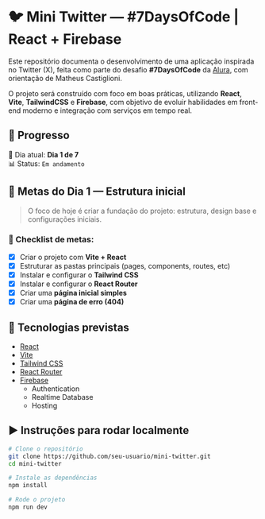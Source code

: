 # 🐦 Mini Twitter — #7DaysOfCode | React + Firebase

Este repositório documenta o desenvolvimento de uma aplicação inspirada no Twitter (X), feita como parte do desafio **#7DaysOfCode** da [Alura](https://www.alura.com.br/), com orientação de Matheus Castiglioni.  

O projeto será construído com foco em boas práticas, utilizando **React**, **Vite**, **TailwindCSS** e **Firebase**, com objetivo de evoluir habilidades em front-end moderno e integração com serviços em tempo real.


## 🚀 Progresso

📆 Dia atual: **Dia 1 de 7**  
📊 Status: `Em andamento`

## 📌 Metas do Dia 1 — Estrutura inicial

> O foco de hoje é criar a fundação do projeto: estrutura, design base e configurações iniciais.

### 🧭 Checklist de metas:

- [x] Criar o projeto com **Vite + React**
- [x] Estruturar as pastas principais (pages, components, routes, etc)
- [x] Instalar e configurar o **Tailwind CSS**
- [x] Instalar e configurar o **React Router**
- [x] Criar uma **página inicial simples**
- [x] Criar uma **página de erro (404)**

## 🧰 Tecnologias previstas

- [React](https://reactjs.org/)
- [Vite](https://vitejs.dev/)
- [Tailwind CSS](https://tailwindcss.com/)
- [React Router](https://reactrouter.com/)
- [Firebase](https://firebase.google.com/)  
  - Authentication  
  - Realtime Database  
  - Hosting

## ▶️ Instruções para rodar localmente

```bash
# Clone o repositório
git clone https://github.com/seu-usuario/mini-twitter.git
cd mini-twitter

# Instale as dependências
npm install

# Rode o projeto
npm run dev
